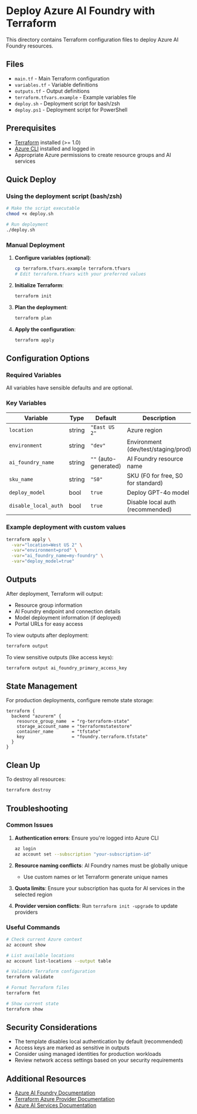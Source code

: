 # Deploy Azure AI Foundry with Terraform

This directory contains Terraform configuration files to deploy Azure AI Foundry resources.

## Files

- `main.tf` - Main Terraform configuration
- `variables.tf` - Variable definitions
- `outputs.tf` - Output definitions
- `terraform.tfvars.example` - Example variables file
- `deploy.sh` - Deployment script for bash/zsh
- `deploy.ps1` - Deployment script for PowerShell

## Prerequisites

- [Terraform](https://www.terraform.io/downloads.html) installed (>= 1.0)
- [Azure CLI](https://docs.microsoft.com/en-us/cli/azure/install-azure-cli) installed and logged in
- Appropriate Azure permissions to create resource groups and AI services

## Quick Deploy

### Using the deployment script (bash/zsh)

```bash
# Make the script executable
chmod +x deploy.sh

# Run deployment
./deploy.sh
```

### Manual Deployment

1. **Configure variables (optional)**:
   ```bash
   cp terraform.tfvars.example terraform.tfvars
   # Edit terraform.tfvars with your preferred values
   ```

2. **Initialize Terraform**:
   ```bash
   terraform init
   ```

3. **Plan the deployment**:
   ```bash
   terraform plan
   ```

4. **Apply the configuration**:
   ```bash
   terraform apply
   ```

## Configuration Options

### Required Variables
All variables have sensible defaults and are optional.

### Key Variables

| Variable | Type | Default | Description |
|----------|------|---------|-------------|
| `location` | string | `"East US 2"` | Azure region |
| `environment` | string | `"dev"` | Environment (dev/test/staging/prod) |
| `ai_foundry_name` | string | `""` (auto-generated) | AI Foundry resource name |
| `sku_name` | string | `"S0"` | SKU (F0 for free, S0 for standard) |
| `deploy_model` | bool | `true` | Deploy GPT-4o model |
| `disable_local_auth` | bool | `true` | Disable local auth (recommended) |

### Example deployment with custom values

```bash
terraform apply \
  -var="location=West US 2" \
  -var="environment=prod" \
  -var="ai_foundry_name=my-foundry" \
  -var="deploy_model=true"
```

## Outputs

After deployment, Terraform will output:

- Resource group information
- AI Foundry endpoint and connection details
- Model deployment information (if deployed)
- Portal URLs for easy access

To view outputs after deployment:
```bash
terraform output
```

To view sensitive outputs (like access keys):
```bash
terraform output ai_foundry_primary_access_key
```

## State Management

For production deployments, configure remote state storage:

```hcl
terraform {
  backend "azurerm" {
    resource_group_name  = "rg-terraform-state"
    storage_account_name = "terraformstatestore"
    container_name       = "tfstate"
    key                  = "foundry.terraform.tfstate"
  }
}
```

## Clean Up

To destroy all resources:

```bash
terraform destroy
```

## Troubleshooting

### Common Issues

1. **Authentication errors**: Ensure you're logged into Azure CLI
   ```bash
   az login
   az account set --subscription "your-subscription-id"
   ```

2. **Resource naming conflicts**: AI Foundry names must be globally unique
   - Use custom names or let Terraform generate unique names

3. **Quota limits**: Ensure your subscription has quota for AI services in the selected region

4. **Provider version conflicts**: Run `terraform init -upgrade` to update providers

### Useful Commands

```bash
# Check current Azure context
az account show

# List available locations
az account list-locations --output table

# Validate Terraform configuration
terraform validate

# Format Terraform files
terraform fmt

# Show current state
terraform show
```

## Security Considerations

- The template disables local authentication by default (recommended)
- Access keys are marked as sensitive in outputs
- Consider using managed identities for production workloads
- Review network access settings based on your security requirements

## Additional Resources

- [Azure AI Foundry Documentation](https://learn.microsoft.com/azure/ai-foundry/)
- [Terraform Azure Provider Documentation](https://registry.terraform.io/providers/hashicorp/azurerm/latest/docs)
- [Azure AI Services Documentation](https://learn.microsoft.com/azure/ai-services/)
